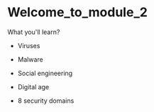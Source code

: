 # Welcome_to_module_2

What you'll learn? 

- Viruses

- Malware 

- Social engineering

- Digital age

- 8 security domains


